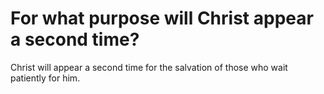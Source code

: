 # For what purpose will Christ appear a second time?

Christ will appear a second time for the salvation of those who wait patiently for him.
